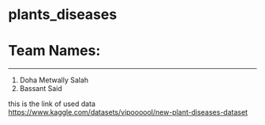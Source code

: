 # plants_diseases

# Team Names:
*********************
1) Doha Metwally Salah
2) Bassant Said 

this is the link of used data https://www.kaggle.com/datasets/vipoooool/new-plant-diseases-dataset
